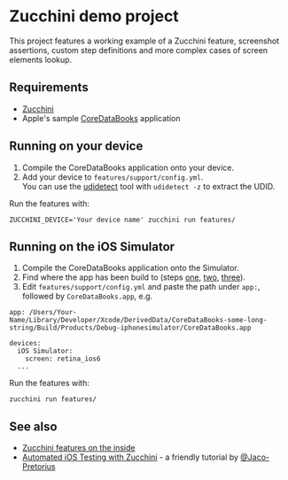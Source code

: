# Zucchini demo project
This project features a working example of a Zucchini feature, screenshot assertions, custom step definitions and more complex cases of screen elements lookup.

## Requirements
* [Zucchini](https://github.com/zucchini-src/zucchini#requirements)
* Apple's sample [CoreDataBooks](http://developer.apple.com/library/ios/samplecode/CoreDataBooks/CoreDataBooks.zip) application

## Running on your device
 
1. Compile the CoreDataBooks application onto your device.
2. Add your device to `features/support/config.yml`.  
You can use the [udidetect](https://github.com/vaskas/udidetect) tool with `udidetect -z` to extract the UDID. 

Run the features with:

```
ZUCCHINI_DEVICE='Your device name' zucchini run features/
```

## Running on the iOS Simulator

1. Compile the CoreDataBooks application onto the Simulator.
2. Find where the app has been build to (steps [one](http://www.zucchiniframework.org/i/demo/1_xcode_location.png), [two](http://www.zucchiniframework.org/i/demo/2_derived_data.png), [three](http://www.zucchiniframework.org/i/demo/3_copy_path.png)).
3. Edit `features/support/config.yml` and paste the path under `app:`, followed by `CoreDataBooks.app`, e.g.

```
app: /Users/Your-Name/Library/Developer/Xcode/DerivedData/CoreDataBooks-some-long-string/Build/Products/Debug-iphonesimulator/CoreDataBooks.app

devices:
  iOS Simulator:
    screen: retina_ios6 
  ...
 ```
 
Run the features with:

```
zucchini run features/
```

## See also

* [Zucchini features on the inside](https://github.com/zucchini-src/zucchini/wiki/Features-on-the-inside)
* [Automated iOS Testing with Zucchini](http://www.jacopretorius.net/2013/04/automated-ios-testing-with-zucchini.html) - a friendly tutorial by [@Jaco-Pretorius](https://github.com/Jaco-Pretorius)
